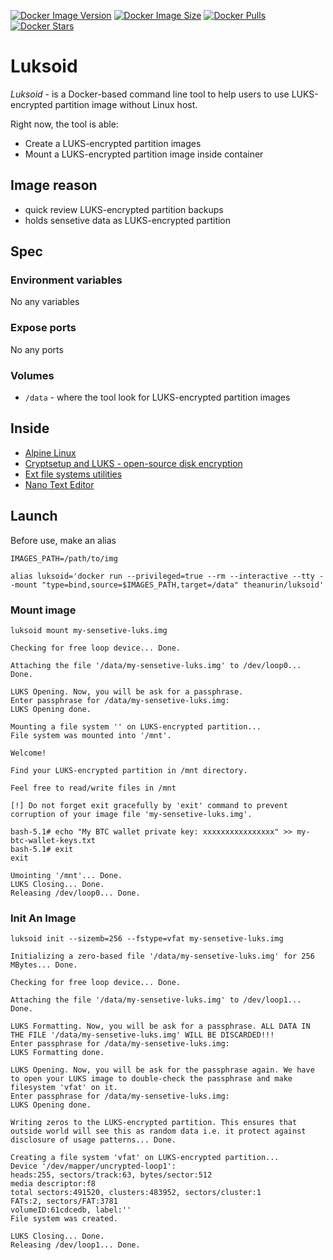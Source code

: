 [![Docker Image Version](https://img.shields.io/docker/v/theanurin/luksoid?sort=date&label=Version)](https://hub.docker.com/r/theanurin/luksoid/tags)
[![Docker Image Size](https://img.shields.io/docker/image-size/theanurin/luksoid?label=Image%20Size)](https://hub.docker.com/r/theanurin/luksoid/tags)
[![Docker Pulls](https://img.shields.io/docker/pulls/theanurin/luksoid?label=Pulls)](https://hub.docker.com/r/theanurin/luksoid)
[![Docker Stars](https://img.shields.io/docker/stars/theanurin/luksoid?label=Docker%20Stars)](https://hub.docker.com/r/theanurin/luksoid)

# Luksoid

*Luksoid* - is a Docker-based command line tool to help users to use LUKS-encrypted partition image without Linux host.

Right now, the tool is able:
* Create a LUKS-encrypted partition images
* Mount a LUKS-encrypted partition image inside container

## Image reason

* quick review LUKS-encrypted partition backups
* holds sensetive data as LUKS-encrypted partition

## Spec

### Environment variables

No any variables

### Expose ports

No any ports
 
### Volumes

* `/data` - where the tool look for  LUKS-encrypted partition images


## Inside

* [Alpine Linux](https://www.alpinelinux.org/)
* [Cryptsetup and LUKS - open-source disk encryption](https://gitlab.com/cryptsetup/cryptsetup)
* [Ext file systems utilities](https://en.wikipedia.org/wiki/E2fsprogs)
* [Nano Text Editor](https://www.nano-editor.org/)

## Launch

Before use, make an alias

```shell
IMAGES_PATH=/path/to/img

alias luksoid='docker run --privileged=true --rm --interactive --tty --mount "type=bind,source=$IMAGES_PATH,target=/data" theanurin/luksoid'
```

### Mount image

```shell
luksoid mount my-sensetive-luks.img
```
```
Checking for free loop device... Done.

Attaching the file '/data/my-sensetive-luks.img' to /dev/loop0... Done.

LUKS Opening. Now, you will be ask for a passphrase.
Enter passphrase for /data/my-sensetive-luks.img: 
LUKS Opening done.

Mounting a file system '' on LUKS-encrypted partition...
File system was mounted into '/mnt'.

Welcome!

Find your LUKS-encrypted partition in /mnt directory.

Feel free to read/write files in /mnt

[!] Do not forget exit gracefully by 'exit' command to prevent corruption of your image file 'my-sensetive-luks.img'.

bash-5.1# echo "My BTC wallet private key: xxxxxxxxxxxxxxxx" >> my-btc-wallet-keys.txt
bash-5.1# exit
exit

Umointing '/mnt'... Done.
LUKS Closing... Done.
Releasing /dev/loop0... Done.
```

### Init An Image

```shell
luksoid init --sizemb=256 --fstype=vfat my-sensetive-luks.img
```
```
Initializing a zero-based file '/data/my-sensetive-luks.img' for 256 MBytes... Done.

Checking for free loop device... Done.

Attaching the file '/data/my-sensetive-luks.img' to /dev/loop1... Done.

LUKS Formatting. Now, you will be ask for a passphrase. ALL DATA IN THE FILE '/data/my-sensetive-luks.img' WILL BE DISCARDED!!!
Enter passphrase for /data/my-sensetive-luks.img: 
LUKS Formatting done.

LUKS Opening. Now, you will be ask for the passphrase again. We have to open your LUKS image to double-check the passphrase and make filesystem 'vfat' on it.
Enter passphrase for /data/my-sensetive-luks.img: 
LUKS Opening done.

Writing zeros to the LUKS-encrypted partition. This ensures that outside world will see this as random data i.e. it protect against disclosure of usage patterns... Done.

Creating a file system 'vfat' on LUKS-encrypted partition...
Device '/dev/mapper/uncrypted-loop1':
heads:255, sectors/track:63, bytes/sector:512
media descriptor:f8
total sectors:491520, clusters:483952, sectors/cluster:1
FATs:2, sectors/FAT:3781
volumeID:61cdcedb, label:''
File system was created.

LUKS Closing... Done.
Releasing /dev/loop1... Done.
```